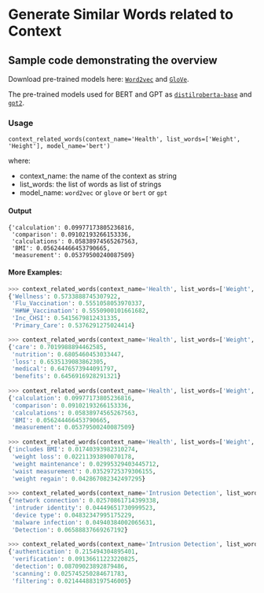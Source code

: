 # Generate Similar Words related to Context

## Sample code demonstrating the overview

Download pre-trained models here: [`Word2vec`](https://drive.google.com/uc?id=1kHrHFShYeWcI8zMnUMYb1B49Mz0DdJA3) and [`GloVe`](https://drive.google.com/uc?id=1IrvvAi0isS5zqekWgS3_KuhN-kDKuDRi).

The pre-trained models used for BERT and GPT as [`distilroberta-base`](https://huggingface.co/distilroberta-base) and [`gpt2`](https://huggingface.co/gpt2).


### Usage

```
context_related_words(context_name='Health', list_words=['Weight', 'Height'], model_name='bert')
```

where:
- context_name: the name of the context as string
- list_words: the list of words as list of strings
- model_name: `word2vec` or `glove` or `bert` or `gpt`

#### Output

```
{'calculation': 0.09977173805236816,
 'comparison': 0.09102193266153336,
 'calculations': 0.05838974565267563,
 'BMI': 0.056244466453790665,
 'measurement': 0.05379500240087509}
```

#### More Examples:

``` python
>>> context_related_words(context_name='Health', list_words=['Weight', 'Height'], model_name='word2vec')
{'Wellness': 0.5733888745307922,
 'Flu_Vaccination': 0.5551058053970337,
 'H#N#_Vaccination': 0.5550900101661682,
 'Inc_CHSI': 0.5415679812431335,
 'Primary_Care': 0.5376291275024414}

>>> context_related_words(context_name='Health', list_words=['Weight', 'Height'], model_name='glove')
{'care': 0.7019988894462585,
 'nutrition': 0.6805460453033447,
 'loss': 0.6535139083862305,
 'medical': 0.6476573944091797,
 'benefits': 0.6456916928291321}
 
>>> context_related_words(context_name='Health', list_words=['Weight', 'Height'], model_name='bert')
{'calculation': 0.09977173805236816,
 'comparison': 0.09102193266153336,
 'calculations': 0.05838974565267563,
 'BMI': 0.056244466453790665,
 'measurement': 0.05379500240087509}
 
>>> context_related_words(context_name='Health', list_words=['Weight', 'Height'], model_name='gpt')
{'includes BMI': 0.01740393982310274,
 'weight loss': 0.02211393890070178,
 'weight maintenance': 0.02995329403445712,
 'waist measurement': 0.03529725379306155,
 'weight regain': 0.042867082342497295}
 
>>> context_related_words(context_name='Intrusion Detection', list_words=['IP address', 'Request', 'Service'], model_name='gpt')
{'network connection': 0.02570861714399338,
 'intruder identity': 0.04449651730999523,
 'device type': 0.04832347995175229,
 'malware infection': 0.04940384002065631,
 'Detection': 0.06588837669267192}
 
>>> context_related_words(context_name='Intrusion Detection', list_words=['IP address', 'Request', 'Service'], model_name='bert')
{'authentication': 0.215494304895401,
 'verification': 0.09136611223220825,
 'detection': 0.08709023892879486,
 'scanning': 0.025745250284671783,
 'filtering': 0.021444883197546005}
```
